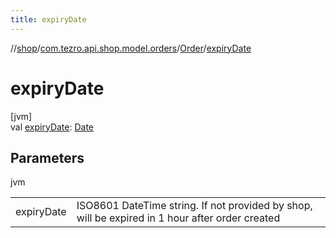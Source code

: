 ```yaml
---
title: expiryDate
---
```

//[shop](../../../index.html)/[com.tezro.api.shop.model.orders](../index.html)/[Order](index.html)/[expiryDate](expiry-date.html)



# expiryDate



[jvm]\
val [expiryDate](expiry-date.html): [Date](https://docs.oracle.com/javase/8/docs/api/java/util/Date.html)



## Parameters


jvm

| | |
|---|---|
| expiryDate | ISO8601 DateTime string. If not provided by shop, will be expired in 1 hour after order created |




